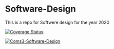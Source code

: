 # Software-Design
This is a repo for Softwere design for the year 2020

[![Coverage Status](https://coveralls.io/repos/github/Coms3-Software-Design/Software-Design/badge.svg?branch=master)](https://coveralls.io/gh/Coms3-Software-Design/Software-Design?branch=Shameel)

[![ Coms3-Software-Design ](https://circleci.com/gh/Coms3-Software-Design/Software-Design.svg?style=svg)](https://circleci.com/gh/Coms3-Software-Design )
